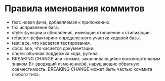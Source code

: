 # Правила именования коммитов
* feat: новая фича, добавляемая к приложению.
* fix: исправление бага.
* style: функции и обновления, имеющие отношение к стилизации.
* refactor: рефакторинг определенного участка кодовой базы.
* test: все, что касается тестирования.
* docs: все, что касается документации.
* chore: обычная поддержка кода, рутина.
* BREAKING CHANGE или коммит, заканчивающийся восклицательным знаком (!): вводящий изменение(я), нарушающие обратную совместимость. BREAKING CHANGE может быть частью коммита любого типа.
